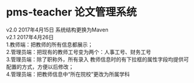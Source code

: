 # pms-teacher 论文管理系统
v2.0 2017年4月15日 系统结构更换为Maven  
v2.1 2017年4月26日  
1.教师端：把教师的所有信息都展示；  
2.管理员端：把现有的教师工号变为两个：人事工号、财务工号  
3.管理员端：除了职称外，所有录入 教师信息时的有下拉框的属性字段均提供可配置的方式，方便以后修改；  
4.管理员端：把教师信息中“所在院校”更改为所属学科
